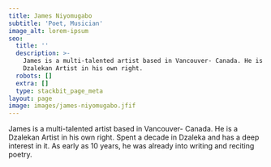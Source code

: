 ```yaml
---
title: James Niyomugabo
subtitle: 'Poet, Musician'
image_alt: lorem-ipsum
seo:
  title: ''
  description: >-
    James is a multi-talented artist based in Vancouver- Canada. He is a
    Dzalekan Artist in his own right. 
  robots: []
  extra: []
  type: stackbit_page_meta
layout: page
image: images/james-niyomugabo.jfif
---
```

James is a multi-talented artist based in Vancouver- Canada. He is a Dzalekan Artist in his own right. Spent a decade in Dzaleka and has a deep interest in it. As early as 10 years, he was already into writing and reciting poetry.




